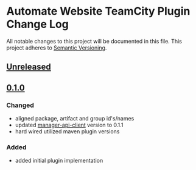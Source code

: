 # Automate Website TeamCity Plugin Change Log
All notable changes to this project will be documented in this file.
This project adheres to [Semantic Versioning](http://semver.org/).

## [Unreleased]

## [0.1.0]
### Changed
- aligned package, artifact and group id's/names
- updated [manager-api-client] version to 0.1.1
- hard wired utilized maven plugin versions

### Added
- added initial plugin implementation

[Unreleased]: https://github.com/automate-website/manager-api-client/compare/0.1.0...HEAD
[0.1.0]: https://github.com/automate-website/manager-api-client/compare/0.1.0...0.0.0

[manager-api-client]: https://github.com/automate-website/manager-api-client